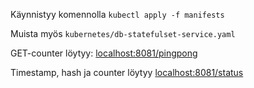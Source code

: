 Käynnistyy komennolla `kubectl apply -f manifests`

Muista myös `kubernetes/db-statefulset-service.yaml`

GET-counter löytyy: [localhost:8081/pingpong](http://localhost:8081/pingpong)

Timestamp, hash ja counter löytyy [localhost:8081/status](http://localhost:8081/status)
